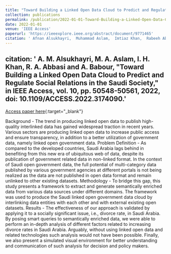 ```yaml
---
title: "Toward Building a Linked Open Data Cloud to Predict and Regulate Social Relations in the Saudi Society"
collection: publications
permalink: /publication/2022-01-01-Toward-Building-a-Linked-Open-Data-Cloud-to-Predict-and-Regulate-Social-Relations-in-the-Saudi-Society
date: 2022-01-01
venue: 'IEEE Access'
paperurl: 'https://ieeexplore.ieee.org/abstract/document/9771465'
citation: ' Afnan Alsukhayri,  Muhammad Aslam,  Imtiaz Khan,  Rabeeh Abbasi,  Amal Babour, &quot;Toward Building a Linked Open Data Cloud to Predict and Regulate Social Relations in the Saudi Society.&quot; IEEE Access, 2022.'
---
```

citation: ' A. M. Alsukhayri, M. A. Aslam, I. H. Khan, R. A. Abbasi and A. Babour, &quot;Toward Building a Linked Open Data Cloud to Predict and Regulate Social Relations in the Saudi Society,&quot; in IEEE Access, vol. 10, pp. 50548-50561, 2022, doi: 10.1109/ACCESS.2022.3174090.'
---
[Access paper here](https://ieeexplore.ieee.org/abstract/document/9771465){:target="_blank"}

Background - The trend in producing linked open data to publish high-quality interlinked data has gained widespread traction in recent years. Various sectors are producing linked open data to increase public access and ensure transparency, in addition to a better utilization of government data, namely linked open government data. Problem Definition - As compared to the developed countries, Saudi Arabia lags behind in benefiting from this new era of ubiquitous web of data, despite its publication of government related data in non-linked format. In the context of Saudi open government data, the full potential of multi-category data published by various government agencies at different portals is not being realized as the data are not published in open data format and remain unlinked to other existing datasets. Methodology - To bridge this gap, this study presents a framework to extract and generate semantically enriched data from various data sources under different domains. The framework was used to produce the Saudi linked open government data cloud by interlinking data entities with each other and with external existing open datasets. Results - The effectiveness of our approach is validated by applying it to a socially significant issue, i.e., divorce rate, in Saudi Arabia. By posing smart queries to semantically enriched data, we were able to perform an in-depth analysis of different factors related to increasing divorce rates in Saudi Arabia. Arguably, without using linked open data and related technologies such analysis would not have been possible. Finally, we also present a simulated visual environment for better understanding and communication of such analysis for decision and policy makers.
